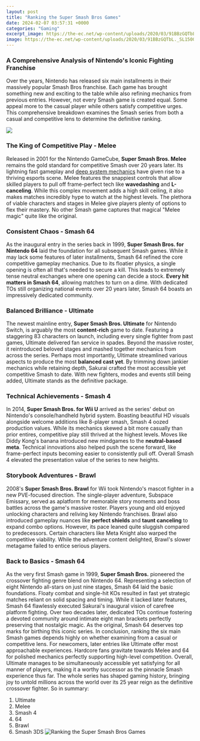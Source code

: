 ```yaml
---
layout: post
title: "Ranking the Super Smash Bros Games"
date: 2024-02-07 03:57:31 +0000
categories: "Gaming"
excerpt_image: https://the-ec.net/wp-content/uploads/2020/03/91BBzGQTbL._SL1500_.jpg
image: https://the-ec.net/wp-content/uploads/2020/03/91BBzGQTbL._SL1500_.jpg
---
```


### A Comprehensive Analysis of Nintendo's Iconic Fighting Franchise
Over the years, Nintendo has released six main installments in their massively popular Smash Bros franchise. Each game has brought something new and exciting to the table while also refining mechanics from previous entries. However, not every Smash game is created equal. Some appeal more to the casual player while others satisfy competitive urges. This comprehensive breakdown examines the Smash series from both a casual and competitive lens to determine the definitive ranking.

![](https://i.ytimg.com/vi/D1cxipe5zm0/maxresdefault.jpg)
### The King of Competitive Play - Melee
Released in 2001 for the Nintendo GameCube, **Super Smash Bros. Melee** remains the gold standard for competitive Smash over 20 years later. Its lightning fast gameplay and [deep system mechanics](https://store.fi.io.vn/collection/albury) have given rise to a thriving esports scene. Melee features the snappiest controls that allow skilled players to pull off frame-perfect tech like **wavedashing** and **L-canceling**. While this complex movement adds a high skill ceiling, it also makes matches incredibly hype to watch at the highest levels. The plethora of viable characters and stages in Melee give players plenty of options to flex their mastery. No other Smash game captures that magical "Melee magic" quite like the original. 
### Consistent Chaos - Smash 64
As the inaugural entry in the series back in 1999, **Super Smash Bros. for Nintendo 64** laid the foundation for all subsequent Smash games. While it may lack some features of later installments, Smash 64 refined the core competitive gameplay mechanics. Due to its floatier physics, a single opening is often all that's needed to secure a kill. This leads to extremely tense neutral exchanges where one opening can decide a stock. **Every hit matters in Smash 64**, allowing matches to turn on a dime. With dedicated TOs still organizing national events over 20 years later, Smash 64 boasts an impressively dedicated community.
### Balanced Brilliance - Ultimate 
The newest mainline entry, **Super Smash Bros. Ultimate** for Nintendo Switch, is arguably the most **content-rich** game to date. Featuring a staggering 83 characters on launch, including every single fighter from past games, Ultimate delivered fan service in spades. Beyond the massive roster, it reintroduced beloved stages and mashed together mechanics from across the series. Perhaps most importantly, Ultimate streamlined various aspects to produce the most **balanced cast yet**. By trimming down jankier mechanics while retaining depth, Sakurai crafted the most accessible yet competitive Smash to date. With new fighters, modes and events still being added, Ultimate stands as the definitive package.
### Technical Achievements - Smash 4 
In 2014, **Super Smash Bros. for Wii U** arrived as the series' debut on Nintendo's console/handheld hybrid system. Boasting beautiful HD visuals alongside welcome additions like 8-player smash, Smash 4 oozed production values. While its mechanics skewed a bit more casually than prior entires, competitive play still thrived at the highest levels. Moves like Diddy Kong's banana introduced new mindgames to the **neutral-based meta**. Technical innovations also helped push the scene forward, like frame-perfect inputs becoming easier to consistently pull off. Overall Smash 4 elevated the presentation value of the series to new heights. 
### Storybook Adventures - Brawl
2008's **Super Smash Bros. Brawl** for Wii took Nintendo's mascot fighter in a new PVE-focused direction. The single-player adventure, Subspace Emissary, served as aplatform for memorable story moments and boss battles across the game's massive roster. Players young and old enjoyed unlocking characters and reliving key Nintendo franchises. Brawl also introduced gameplay nuances like **perfect shields** and **taunt canceling** to expand combo options. However, its pace leaned quite sluggish compared to predecessors. Certain characters like Meta Knight also warped the competitive viability. While the adventure content delighted, Brawl's slower metagame failed to entice serious players.
### Back to Basics - Smash 64
As the very first Smash game in 1999, **Super Smash Bros.** pioneered the crossover fighting genre blend on Nintendo 64. Representing a selection of eight Nintendo all-stars on just nine stages, Smash 64 laid the basic foundations. Floaty combat and single-hit KOs resulted in fast yet strategic matches reliant on solid spacing and timing. While it lacked later features, Smash 64 flawlessly executed Sakurai's inaugural vision of carefree platform fighting. Over two decades later, dedicated TOs continue fostering a devoted community around intimate eight man brackets perfectly preserving that nostalgic magic. As the original, Smash 64 deserves top marks for birthing this iconic series.
In conclusion, ranking the six main Smash games depends highly on whether examining from a casual or competitive lens. For newcomers, later entries like Ultimate offer most approachable experiences. Hardcore fans gravitate towards Melee and 64 for polished mechanics perfectly supporting high-level competition. Overall, Ultimate manages to be simultaneously accessible yet satisfying for all manner of players, making it a worthy successor as the pinnacle Smash experience thus far. The whole series has shaped gaming history, bringing joy to untold millions across the world over its 25 year reign as the definitive crossover fighter.
So in summary:
1. Ultimate 
2. Melee
3. Smash 4
4. 64
5. Brawl
6. Smash 3DS
![Ranking the Super Smash Bros Games](https://the-ec.net/wp-content/uploads/2020/03/91BBzGQTbL._SL1500_.jpg)